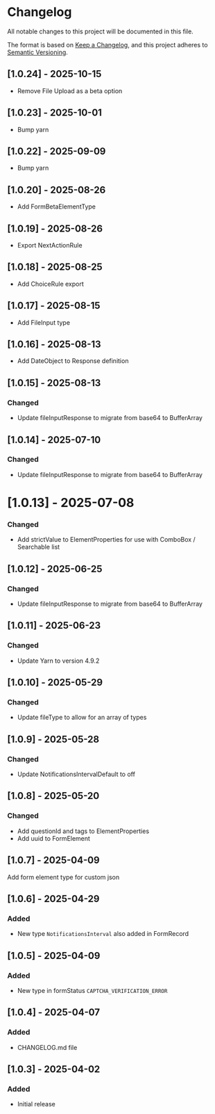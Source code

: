 # Changelog

All notable changes to this project will be documented in this file.

The format is based on [Keep a Changelog](https://keepachangelog.com/en/1.1.0/),
and this project adheres to [Semantic Versioning](https://semver.org/spec/v2.0.0.html).

## [1.0.24] - 2025-10-15

- Remove File Upload as a beta option


## [1.0.23] - 2025-10-01

- Bump yarn

## [1.0.22] - 2025-09-09

- Bump yarn

## [1.0.20] - 2025-08-26

- Add FormBetaElementType

## [1.0.19] - 2025-08-26

- Export NextActionRule

## [1.0.18] - 2025-08-25

- Add ChoiceRule export

## [1.0.17] - 2025-08-15

- Add FileInput type

## [1.0.16] - 2025-08-13

- Add DateObject to Response definition

## [1.0.15] - 2025-08-13

### Changed

- Update fileInputResponse to migrate from base64 to BufferArray

## [1.0.14] - 2025-07-10

### Changed

- Update fileInputResponse to migrate from base64 to BufferArray

# [1.0.13] - 2025-07-08

### Changed

- Add strictValue to ElementProperties for use with ComboBox / Searchable list

## [1.0.12] - 2025-06-25

### Changed

- Update fileInputResponse to migrate from base64 to BufferArray

## [1.0.11] - 2025-06-23

### Changed

- Update Yarn to version 4.9.2

## [1.0.10] - 2025-05-29

### Changed

- Update fileType to allow for an array of types

## [1.0.9] - 2025-05-28

### Changed

- Update NotificationsIntervalDefault to off

## [1.0.8] - 2025-05-20

### Changed

- Add questionId and tags to ElementProperties
- Add uuid to FormElement

## [1.0.7] - 2025-04-09

Add form element type for custom json

## [1.0.6] - 2025-04-29

### Added

- New type `NotificationsInterval` also added in FormRecord

## [1.0.5] - 2025-04-09

### Added

- New type in formStatus `CAPTCHA_VERIFICATION_ERROR`

## [1.0.4] - 2025-04-07

### Added

- CHANGELOG.md file

## [1.0.3] - 2025-04-02

### Added

- Initial release